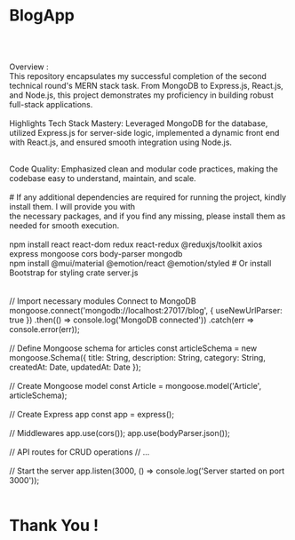 # BlogApp
<br>
<br>

Overview : <br>
This repository encapsulates my successful completion of the second technical round's MERN stack task. From MongoDB to Express.js, React.js, and Node.js, this project demonstrates my proficiency in building robust full-stack applications.
<br>
<br>
Highlights
Tech Stack Mastery: Leveraged MongoDB for the database, utilized Express.js for server-side logic, implemented a dynamic front end with React.js, and ensured smooth integration using Node.js.

<br>
Code Quality: Emphasized clean and modular code practices, making the codebase easy to understand, maintain, and scale.
<br>
<br>
# If any additional dependencies are required for running the project, kindly install them. I will provide you with <br>
the necessary packages, and if you find any missing, please install them as needed for smooth execution.
<br>
<br>
npm install react react-dom redux react-redux @reduxjs/toolkit axios express mongoose cors body-parser mongodb <br>
npm install @mui/material @emotion/react @emotion/styled  # Or install Bootstrap for styling
 crate server.js
 <br>
 <br>
 <br>
// Import necessary modules
Connect to MongoDB
mongoose.connect('mongodb://localhost:27017/blog', { useNewUrlParser: true })
    .then(() => console.log('MongoDB connected'))
    .catch(err => console.error(err));
<br>
<br>
// Define Mongoose schema for articles
const articleSchema = new mongoose.Schema({
    title: String,
    description: String,
    category: String,
    createdAt: Date,
    updatedAt: Date
});
<br>
<br>
// Create Mongoose model
const Article = mongoose.model('Article', articleSchema);
<br>
<br>
// Create Express app
const app = express();
<br>
<br>
// Middlewares
app.use(cors());
app.use(bodyParser.json());
<br>
<br>
// API routes for CRUD operations
// ...
<br>
<br>
// Start the server
app.listen(3000, () => console.log('Server started on port 3000'));
<br>
<br>

# Thank You !
